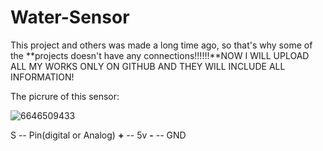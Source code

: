 # Water-Sensor

This project and others was made a long time ago, so that's why some of the **projects doesn't have any connections!!!!!!**NOW I WILL UPLOAD ALL MY WORKS ONLY ON GITHUB AND THEY WILL INCLUDE ALL INFORMATION!

The picrure of this sensor:

![6646509433](https://github.com/user-attachments/assets/87f63cf3-7285-421c-bc94-af09572915b5)

S -- Pin(digital or Analog)
**+** -- 5v
**-** -- GND
